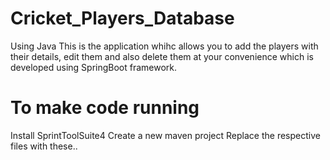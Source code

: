 # Cricket_Players_Database
Using Java
  This is the application whihc allows you to add the players with their details, edit them and also delete them at your convenience which is developed using SpringBoot framework.

# To make code running
  Install SprintToolSuite4
  Create a new maven project
  Replace the respective files with these..
